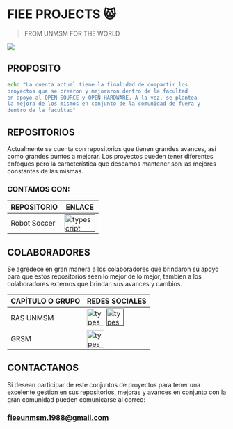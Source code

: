 # FIEE PROJECTS 😸
> FROM UNMSM FOR THE WORLD

[![](https://fiee.unmsm.edu.pe/wp-content/uploads/2020/11/logo-fiee-page-7-2048x549.png)](https://fiee.unmsm.edu.pe/ingenieria-electronica)

## PROPOSITO
```bash
echo "La cuenta actual tiene la finalidad de compartir los
proyectos que se crearon y mejoraron dentro de la facultad
en apoyo al OPEN SOURCE y OPEN HARDWARE. A la vez, se plantea
la mejora de los mismos en conjunto de la comunidad de fuera y
dentro de la facultad"
```

## REPOSITORIOS

Actualmente se cuenta con repositorios que tienen grandes avances, así como grandes puntos a mejorar. Los proyectos pueden tener diferentes enfoques pero la característica que deseamos mantener son las mejores constantes de las mismas.

### CONTAMOS CON:
| REPOSITORIO | ENLACE |
| ------ | ------ |
|Robot Soccer|<a href="" target="_blank" rel="noreferrer"><img src="https://logos-world.net/wp-content/uploads/2020/11/GitHub-Symbol-700x394.png" alt="typescript" width="70" height="40"/></a>|


## COLABORADORES

Se agredece en gran manera a los colaboradores que brindaron su apoyo para que estos repositorios sean lo mejor de lo mejor, tambien a los colaboradores externos que brindan sus avances y cambios.

| CAPÍTULO O GRUPO | REDES SOCIALES |
| ------ | ------ |
| RAS UNMSM | <a href="https://web.facebook.com/ieeerasunmsm" target="_blank" rel="noreferrer"><img src="https://upload.wikimedia.org/wikipedia/commons/thumb/b/b9/2023_Facebook_icon.svg/1024px-2023_Facebook_icon.svg.png" alt="typescript" width="40" height="40"/></a> <a href="" target="_blank" rel="noreferrer"><img src="https://toppng.com/uploads/preview/amazing-instagram-logo-png-image-116416804026i4s6a6u66.png" alt="typescript" width="40" height="40"/></a> |
| GRSM | <a href="https://web.facebook.com/ieeerasunmsm" target="_blank" rel="noreferrer"><img src="https://upload.wikimedia.org/wikipedia/commons/thumb/b/b9/2023_Facebook_icon.svg/1024px-2023_Facebook_icon.svg.png" alt="typescript" width="40" height="40"/></a> |

## CONTACTANOS

Si desean participar de este conjuntos de proyectos para tener una excelente gestion en sus repositorios, mejoras y avances en conjunto con la gran comunidad pueden comunicarse al correo:



### fieeunmsm.1988@gmail.com
